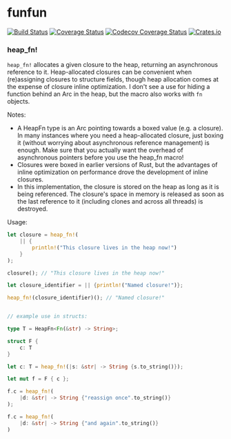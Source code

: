 # funfun

[![Build Status](https://travis-ci.org/DominicBurkart/funfun.svg?branch=master)](https://travis-ci.org/DominicBurkart/funfun)
[![Coverage Status](https://coveralls.io/repos/github/DominicBurkart/funfun/badge.svg?branch=master)](https://coveralls.io/github/DominicBurkart/funfun?branch=master)
[![Codecov Coverage Status](https://codecov.io/gh/DominicBurkart/funfun/branch/master/graphs/badge.svg)](https://codecov.io/gh/DominicBurkart/funfun)
[![Crates.io](https://img.shields.io/crates/v/funfun.svg)](https://crates.io/crates/funfun)

### heap_fn!
```heap_fn!``` allocates a given closure to the heap, returning an
asynchronous reference to it. Heap-allocated closures can be convenient
when (re)assigning closures to structure fields, though heap allocation
comes at the expense of closure inline optimization. I don't see a use
for hiding a function behind an Arc in the heap, but the macro also
works with ```fn``` objects.

Notes:
- A HeapFn type is an Arc pointing towards a boxed value (e.g. a
closure). In many instances where you need a heap-allocated closure,
just boxing it (without worrying about asynchronous reference
management) is enough. Make sure that you actually want the overhead of
asynchronous pointers before you use the heap_fn macro!
- Closures were boxed in earlier versions of Rust, but the advantages
of inline optimization on performance drove the development of inline
closures.
- In this implementation, the closure is stored on the heap as long as
it is being referenced. The closure's space in memory is released as
soon as the last reference to it (including clones and across all
threads) is destroyed.

 Usage:
```rust
let closure = heap_fn!(
    || {
        println!("This closure lives in the heap now!")
    }
);

closure(); // "This closure lives in the heap now!"

let closure_identifier = || {println!("Named closure!")};

heap_fn!(closure_identifier)(); // "Named closure!"


// example use in structs:

type T = HeapFn<Fn(&str) -> String>;

struct F {
    c: T
}

let c: T = heap_fn!(|s: &str| -> String {s.to_string()});

let mut f = F { c };

f.c = heap_fn!(
    |d: &str| -> String {"reassign once".to_string()}
);

f.c = heap_fn!(
    |d: &str| -> String {"and again".to_string()}
)

```